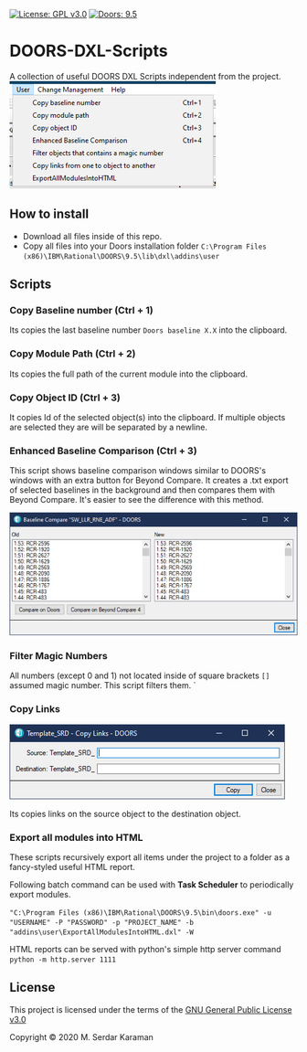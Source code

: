 [![License: GPL v3.0](https://img.shields.io/badge/license-GPL%20v3.0-green.svg)](https://www.gnu.org/licenses/gpl-3.0)
[![Doors: 9.5](https://img.shields.io/badge/Doors-9.5-blue.svg)](https://www.gnu.org/licenses/gpl-3.0)

# DOORS-DXL-Scripts

A collection of useful DOORS DXL Scripts independent from the project.
![User Tab](images/User_tab.png)

## How to install

- Download all files inside of this repo.
- Copy all files into your Doors installation folder ```C:\Program Files (x86)\IBM\Rational\DOORS\9.5\lib\dxl\addins\user```

## Scripts

### Copy Baseline number (Ctrl + 1)

Its copies the last baseline number ```Doors baseline X.X``` into the clipboard.

### Copy Module Path (Ctrl + 2)

Its copies the full path of the current module into the clipboard.

### Copy Object ID (Ctrl + 3)

It copies Id of the selected object(s) into the clipboard. If multiple objects are selected they are will be separated by a newline.

### Enhanced Baseline Comparison (Ctrl + 3)

This script shows baseline comparison windows similar to DOORS's windows with an extra button for Beyond Compare. It creates a .txt export of selected baselines in the background and then compares them with Beyond Compare. It's easier to see the difference with this method.  

![Baseline Comparison Tool](images/BaselineComparisonGUI.png)

### Filter Magic Numbers

All numbers (except 0 and 1) not located inside of square brackets ```[]``` assumed magic number. This script filters them. `

### Copy Links

![Copy Links Tool](images/Copy_links.png)

Its copies links on the source object to the destination object.

### Export all modules into HTML

These scripts recursively export all items under the project to a folder as a fancy-styled useful HTML report.

Following batch command can be used with **Task Scheduler** to periodically export modules.

```"C:\Program Files (x86)\IBM\Rational\DOORS\9.5\bin\doors.exe" -u "USERNAME" -P "PASSWORD" -p "PROJECT_NAME" -b "addins\user\ExportAllModulesIntoHTML.dxl" -W```

HTML reports can be served with python's simple http server command ```python -m http.server 1111```  

## License

This project is licensed under the terms of the  [GNU General Public License v3.0](https://choosealicense.com/licenses/gpl-3.0/)

Copyright © 2020 M. Serdar Karaman
